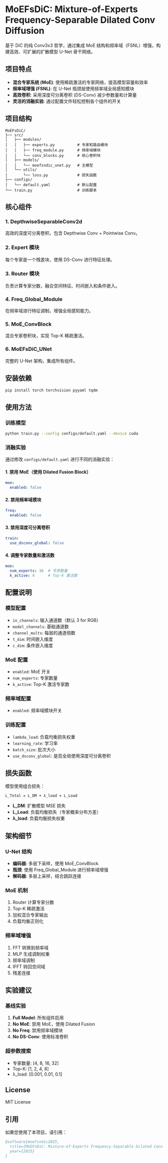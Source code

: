 # MoEFsDiC: Mixture-of-Experts Frequency-Separable Dilated Conv Diffusion

基于 DiC 的纯 Conv3x3 哲学，通过集成 MoE 结构和频率域（FSNL）增强，构建高效、可扩展的扩散模型 U-Net 骨干网络。

## 项目特点

- **混合专家系统 (MoE)**: 使用稀疏激活的专家网络，提高模型容量和效率
- **频率域增强 (FSNL)**: 在 U-Net 瓶颈层使用频率域全局感知模块
- **高效卷积**: 采用深度可分离卷积 (DS-Conv) 减少参数量和计算量
- **灵活的消融实验**: 通过配置文件轻松控制各个组件的开关

## 项目结构

```
MoEFsDiC/
├── src/
│   ├── modules/
│   │   ├── experts.py          # 专家和路由模块
│   │   ├── freq_module.py      # 频率域模块
│   │   └── conv_blocks.py      # 核心卷积块
│   ├── models/
│   │   └── moefsndic_unet.py   # 主模型
│   └── utils/
│       └── loss.py             # 损失函数
├── configs/
│   └── default.yaml            # 默认配置
└── train.py                    # 训练脚本
```

## 核心组件

### 1. DepthwiseSeparableConv2d
高效的深度可分离卷积，包含 Depthwise Conv + Pointwise Conv。

### 2. Expert 模块
每个专家是一个残差块，使用 DS-Conv 进行特征处理。

### 3. Router 模块
负责计算专家分数，融合空间特征、时间嵌入和条件嵌入。

### 4. Freq_Global_Module
在频率域进行特征调制，增强全局感知能力。

### 5. MoE_ConvBlock
混合专家卷积块，实现 Top-K 稀疏激活。

### 6. MoEFsDiC_UNet
完整的 U-Net 架构，集成所有组件。

## 安装依赖

```bash
pip install torch torchvision pyyaml tqdm
```

## 使用方法

### 训练模型

```bash
python train.py --config configs/default.yaml --device cuda
```

### 消融实验

通过修改 `configs/default.yaml` 进行不同的消融实验：

#### 1. 禁用 MoE（使用 Dilated Fusion Block）
```yaml
moe:
  enabled: false
```

#### 2. 禁用频率域模块
```yaml
freq:
  enabled: false
```

#### 3. 禁用深度可分离卷积
```yaml
train:
  use_dsconv_global: false
```

#### 4. 调整专家数量和激活数
```yaml
moe:
  num_experts: 16  # 专家数量
  k_active: 4      # Top-K 激活数
```

## 配置说明

### 模型配置
- `in_channels`: 输入通道数（默认 3 for RGB）
- `model_channels`: 基础通道数
- `channel_mults`: 每层的通道倍数
- `t_dim`: 时间嵌入维度
- `c_dim`: 条件嵌入维度

### MoE 配置
- `enabled`: MoE 开关
- `num_experts`: 专家数量
- `k_active`: Top-K 激活专家数

### 频率域配置
- `enabled`: 频率域模块开关

### 训练配置
- `lambda_load`: 负载均衡损失权重
- `learning_rate`: 学习率
- `batch_size`: 批次大小
- `use_dsconv_global`: 是否全局使用深度可分离卷积

## 损失函数

模型使用组合损失：

```
L_Total = L_DM + λ_load × L_Load
```

- **L_DM**: 扩散模型 MSE 损失
- **L_Load**: 负载均衡损失（专家概率分布方差）
- **λ_load**: 负载均衡损失权重

## 架构细节

### U-Net 结构
- **编码器**: 多层下采样，使用 MoE_ConvBlock
- **瓶颈**: 使用 Freq_Global_Module 进行频率域增强
- **解码器**: 多层上采样，结合跳跃连接

### MoE 机制
1. Router 计算专家分数
2. Top-K 稀疏激活
3. 加权混合专家输出
4. 负载均衡正则化

### 频率域增强
1. FFT 转换到频率域
2. MLP 生成调制权重
3. 频率域调制
4. IFFT 转回空间域
5. 残差连接

## 实验建议

### 基线实验
1. **Full Model**: 所有组件启用
2. **No MoE**: 禁用 MoE，使用 Dilated Fusion
3. **No Freq**: 禁用频率域模块
4. **No DS-Conv**: 使用标准卷积

### 超参数搜索
- 专家数量: [4, 8, 16, 32]
- Top-K: [1, 2, 4, 8]
- λ_load: [0.001, 0.01, 0.1]

## License

MIT License

## 引用

如果您使用了本项目，请引用：

```bibtex
@software{moefsndic2025,
  title={MoEFsDiC: Mixture-of-Experts Frequency-Separable Dilated Conv Diffusion},
  year={2025}
}
```
